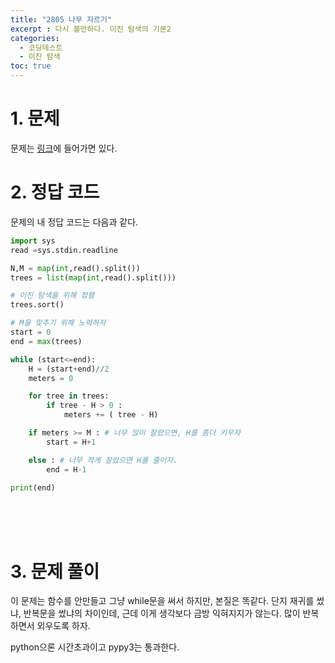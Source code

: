 ```yaml
---
title: "2805 나무 자르기"
excerpt : 다시 볼만하다. 이진 탐색의 기본2
categories:
  - 코딩테스트
  - 이진 탐색
toc: true
---
```


# 1. 문제
문제는 [링크](https://www.acmicpc.net/problem/2805)에 들어가면 있다.

# 2. 정답 코드

문제의 내 정답 코드는 다음과 같다.

```python
import sys
read =sys.stdin.readline

N,M = map(int,read().split())
trees = list(map(int,read().split()))

# 이진 탐색을 위해 정렬
trees.sort()

# M을 맞추기 위해 노력하자
start = 0
end = max(trees)

while (start<=end):
    H = (start+end)//2
    meters = 0

    for tree in trees:
        if tree - H > 0 :
            meters += ( tree - H)

    if meters >= M : # 너무 많이 잘랐으면, H를 좀더 키우자
        start = H+1

    else : # 너무 적게 잘랐으면 H를 줄이자.
        end = H-1

print(end)

```

<br/><br/><br/>

# 3. 문제 풀이

이 문제는 함수를 안만들고 그냥 while문을 써서 하지만, 본질은 똑같다. 단지 재귀를 썼냐, 반복문을 썼냐의 차이인데,
근데 이게 생각보다 금방 익혀지지가 않는다. 많이 반복하면서 외우도록 하자.

python으론 시간초과이고 pypy3는 통과한다.